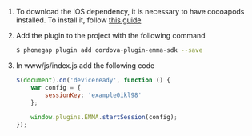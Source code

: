1. To download the iOS dependency, it is necessary to have cocoapods installed. To install it, follow [this guide](https://guides.cocoapods.org/using/getting-started.html#toc_3)

2. Add the plugin to the project with the following command

	```bash 
	$ phonegap plugin add cordova-plugin-emma-sdk --save
	```
	
3. In www/js/index.js add the following code

	```javascript
	$(document).on('deviceready', function () {
	    var config = {
	        sessionKey: 'example0ikl98'
	    };
	    
        window.plugins.EMMA.startSession(config);
    });
	```
